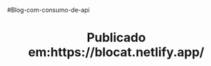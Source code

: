 #Blog-com-consumo-de-api

<div align="center">
  <h1>Publicado em:https://blocat.netlify.app/</h1>
</div>
